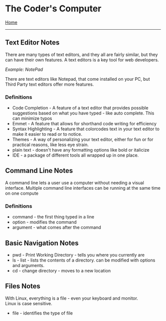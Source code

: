 # The Coder's Computer

[Home](https://justinhamerly.github.io/reading-notes/)

---

## Text Editor Notes

There are many types of text editors, and they all are fairly similar, but they can have their own features.  A text editors is a key tool for web developers. 

*Example: NotePad*

There are text editors like Notepad, that come installed on your PC, but Third Party text editors offer more features.

### Definitions
- Code Completion - A feature of a text editor that provides possible suggestions based on what you have typed - like auto complete.  This can minimize typos
- Emmet - A feature that allows for shorthand code writing for efficiency
- Syntax Highlighting - A feature that colorcodes text in your text editor to make it easier to read or to notice.
- Themes - A way of personalizing your text editor, either for fun or for practical reasons, like less eye strain.
- plain text - doesn't have any formatting options like bold or italicize
- IDE - a package of different tools all wrapped up in one place.

## Command Line Notes

A command line lets a user use a computer without needing a visual interface.  Multiple command line interfaces can be running at the same time on one compute

### Definitions
- command - the first thing typed in a line
- option - modifies the command
- argument - what comes after the command

## Basic Navigation Notes
- pwd - Print Working Directory - tells you where you currently are
- ls - list - lists the contents of a directory.  can be modified with options and arguments.
- cd - change directory - moves to a new location

## Files Notes

With Linux, everything is a file - even your keyboard and monitor.  
Linux is case sensitive.

- file - identifies the type of file